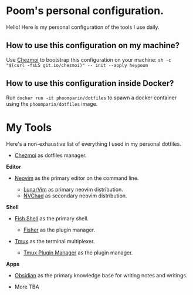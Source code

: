 # Poom's personal configuration.

Hello! Here is my personal configuration of the tools I use daily.

## How to use this configuration on my machine?

Use [Chezmoi](https://www.chezmoi.io) to bootstrap this configuration on your machine: `sh -c "$(curl -fsLS git.io/chezmoi)" -- init --apply heypoom`

## How to use this configuration inside Docker?

Run `docker run -it phoomparin/dotfiles` to spawn a docker container using the `phoomparin/dotfiles` image.

# My Tools

Here's a non-exhaustive list of everything I used in my personal dotfiles.

- [Chezmoi](https://www.chezmoi.io) as dotfiles manager.

**Editor**

- [Neovim](https://neovim.io) as the primary editor on the command line.

  - [LunarVim](https://www.lunarvim.org) as primary neovim distribution.
  - [NVChad](https://nvchad.github.io) as secondary neovim distribution.

**Shell**

- [Fish Shell](https://fishshell.com) as the primary shell.

  - [Fisher](https://github.com/jorgebucaran/fisher) as the plugin manager.

- [Tmux](https://github.com/tmux/tmux) as the terminal multiplexer.

  - [Tmux Plugin Manager](https://github.com/tmux-plugins/tpm) as the plugin manager.

**Apps**

- [Obsidian](https://obsidian.md) as the primary knowledge base for writing notes and writings.

- More TBA
